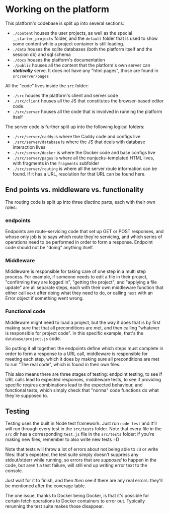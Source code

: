 # Working on the platform

This platform's codebase is split up into several sections:

- `./content` houses the user projects, as well as the special `__starter_projects` folder, and the `default` folder that is used to show some content while a project container is still loading.
- `./data` houses the sqlite databases (both the platform itself and the session db) and sql schema
- `./docs` houses the platform's documentation
- `./public` houses all the content that the platform's own server can **_statically_** serve. It does not have any "html pages", those are found in `src/server/pages`

All the "code" lives inside the `src` folder:

- `./src` houses the platform's client and server code
- `./src/client` houses all the JS that constitutes the browser-based editor code.
- `./src/server` houses all the code that is involved in running the platform itself

The server code is further split up into the following logical folders:

- `./src/server/caddy` is where the Caddy code and configs live
- `./src/server/database` is where the JS that deals with database interaction lives
- `./src/server/docker` is where the Docker code and base configs live
- `./src/server/pages` is where all the nunjucks-templated HTML lives, with fragments in the `fragments` subfolder
- `./src/server/routing` is where all the server route information can be found. If it has a URL, resolution for that URL can be found here.

## End points vs. middleware vs. functionality 

The routing code is split up into three disctinc parts, each with their own roles:

### endpoints

Endpoints are route-servicing code that set up GET or POST responses, and whose only job is to says which route they're servicing, and which series of operations need to be performed in order to form a response. Endpoint code should not be "doing" anything itself.

### Middleware

Middleware is responsible for taking care of one step in a multi step process. For example, if someone needs to edit a file in their project, "confirming they are logged in", "getting the project", and "applying a file update" are all separate steps, each with their own middleware function that either call `next` after doing what they need to do, or calling `next` with an Error object if something went wrong.

### Functional code

Middleware might need to load a project, but the way it does that is by first making sure that that all preconditions are met, and then calling "whatever is responsible for project code". In this specific example, that's the `database/project.js` code. 

So putting it all together: the endpoints define which steps must complete in order to form a response to a URL call, middleware is responsible for meeting each step, which it does by making sure all preconditions are met to run "The real code", which is found in their own files. 

This also means there are three stages of testing: endpoint testing, to see if URL calls lead to expected responses, middleware tests, to see if providing specific req/res combinations lead to the expected behaviour, and functional tests, which simply check that "norma" code functions do what they're supposed to.

## Testing

Testing uses the built in Node test framework. Just run `node test` and it'll will run through every test in the `src/tests` folder. Note that every file in the `src` dir has a corresponding `test.js` file in the `src/tests` folder: if you're making new files, remember to also write new tests =D

Note that tests will throw a lot of errors about not being able to `cd` or write files: that's expected, the test suite simply doesn't suppress any stdout/stderr while running, so errors that are _supposed_ to happen in the code, but aren't a test failure, will still end up writing error text to the console.

Just wait for it to finish, and then _then_ see if there are any real errors: they'll be mentioned after the coverage table.

The one issue, thanks to Docker being Docker, is that it's possible for certain fetch operations to Docker containers to error out. Typically rerunning the test suite makes those disappear.
